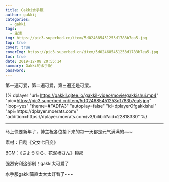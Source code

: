 ```yaml
---
title: Gakki水手服
author: gakkij
categories:
  - gakki
tags:
  - 生活
img: https://pic3.superbed.cn/item/5d024685451253d1783b7ea5.jpg
top: true
cover: true
coverImg: https://pic3.superbed.cn/item/5d024685451253d1783b7ea5.jpg
toc: true
date: 2019-12-08 20:55:14
summary: Gakki的水手服
password:
---
```


第一遍可爱，第二遍可爱，第三遍还是可爱。

{% dplayer "url=https://gakkil.gitee.io/gakkil-video/movie/gakkishui.mp4" "pic=https://pic3.superbed.cn/item/5d024685451253d1783b7ea5.jpg"  "loop=yes" "theme=#FADFA3" "autoplay=false" "id=dplayerOfgakkishui" "api=https:\/\/dplayer.moerats.com\/"  "addition=https:\/\/dplayer.moerats.com\/v3\/bilibili?aid=22818330" %}

---

马上快要新年了，博主祝各位接下来的每一天都是元气满满的~~~

素材：日剧《父女七日变》

BGM：《さようなら、花泥棒さん》锁那 

强烈安利这部剧！gakki太可爱了 

水手服gakki简直太太太好看了~~~